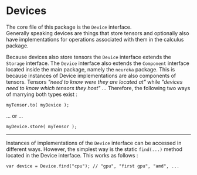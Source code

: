 
# Devices #

The core file of this package is the `Device` interface. <br>
Generally speaking devices are things that store tensors and
optionally also have implementations for operations associated with
them in the calculus package. <br>

Because devices also store tensors the `Device` interface extends the `Storage`
interface. 
The `Device` interface also extends the `Component` interface located inside the main package,
namely the `neureka` package.
This is because instances of Device implementations are also components of tensors.
Tensors *"need to know were they are located at"* while *"devices need to know which tensors they host"* ...
Therefore, the following two ways of marrying both types exist : <br>

```
myTensor.to( myDevice );
```
... or ...
```
myDevice.store( myTensor );
```

---

Instances of implementations of the `Device` interface can be accessed in different ways.
However, the simplest way is the static `find(...)` method  located in the Device interface.
This works as follows : <br>

```
var device = Device.find("cpu"); // "gpu", "first gpu", "amd", ...
```

